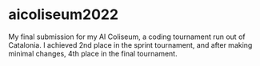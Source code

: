 # aicoliseum2022

My final submission for my AI Coliseum, a coding tournament run out of Catalonia. I achieved 2nd place in the sprint tournament, and after making minimal changes, 4th place in the final tournament.
